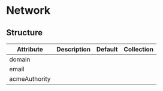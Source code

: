 # Network 
 

## Structure 
 

| Attribute     | Description | Default | Collection  |
| ------------- | ----------- | ------- | ----------  |
| domain        |             |         |             |
| email         |             |         |             |
| acmeAuthority |             |         |             |